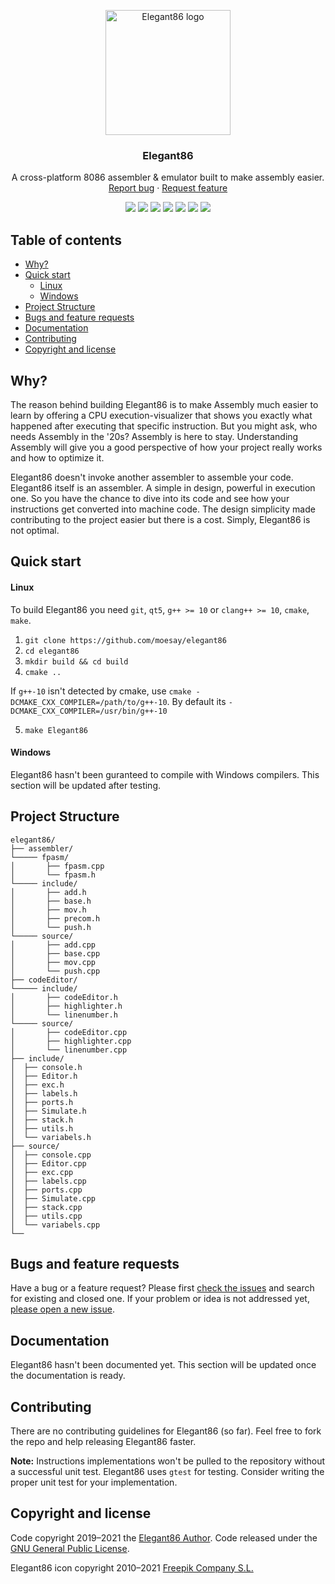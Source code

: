 <p align="center">
  <a href="https://github.com/moesay/elegant86/">
    <img src="https://github.com/moesay/elegant86/blob/master/resources/elegant86.png" alt="Elegant86 logo" width="200" height="200">
  </a>
</p>

<h3 align="center">Elegant86</h3>

<p align="center">
  A cross-platform 8086 assembler & emulator built to make assembly easier.
  <br>
  <a href="https://github.com/moesay/elegant86/issues/new?template=bug_report.md">Report bug</a>
  ·
  <a href="https://github.com/moesay/elegant86/issues/new?template=feature_request.md">Request feature</a>
</p>

<p align="center">
      <a href="https://github.com/moesay/Elegant86/blob/master/LICENSE" alt="License">
        <img src="https://img.shields.io/github/license/moesay/elegant86" /></a>
      <a href="https://github.com/moesay/Elegant86/" alt="Status">
        <img src="https://img.shields.io/badge/Status-WIP-f10" /></a>
        <a href="https://github.com/moesay/Elegant86/actions/workflows/build.yml" alt="Status">
        <img src="https://github.com/moesay/Elegant86/actions/workflows/build.yml/badge.svg" /></a>
      <a href="https://github.com/moesay/Elegant86/" alt="Dev Status">
        <img src="https://img.shields.io/badge/Developing-Active-green" /></a>
      <a href="https://github.com/moesay/Elegant86/" alt="Repo Size">
        <img src="https://img.shields.io/github/repo-size/moesay/elegant86?label=Repository%20size" /></a>
      <a href="https://github.com/moesay/Elegant86/issues/" alt="Issues">
        <img src="https://img.shields.io/github/issues/moesay/elegant86" /></a>
      <a href="https://github.com/moesay/Elegant86/pulls/" alt="PRs">
        <img src="https://img.shields.io/github/issues-pr/moesay/elegant86" /></a>
 </p>

## Table of contents

- [Why?](#why)
- [Quick start](#quick-start)
  - [Linux](#linux)
  - [Windows](#windows)
- [Project Structure](#project-structure)
- [Bugs and feature requests](#bugs-and-feature-requests)
- [Documentation](#documentation)
- [Contributing](#contributing)
- [Copyright and license](#copyright-and-license)


## Why?

The reason behind building Elegant86 is to make Assembly much easier to learn by offering a CPU execution-visualizer that shows you exactly what happened after executing that specific instruction. But you might ask, who needs Assembly in the '20s? Assembly is here to stay. Understanding Assembly will give you a good perspective of how your project really works and how to optimize it.

Elegant86 doesn't invoke another assembler to assemble your code. Elegant86 itself is an assembler. A simple in design, powerful in execution one. So you have the chance to dive into its code and see how your instructions get converted into machine code. The design simplicity made contributing to the project easier but there is a cost. Simply, Elegant86 is not optimal.


## Quick start

#### Linux

To build Elegant86 you need `git`, `qt5`, `g++ >= 10` or `clang++ >= 10`, `cmake`, `make`.
1. `git clone https://github.com/moesay/elegant86`
2. `cd elegant86`
3. `mkdir build && cd build`
4. `cmake ..`

If `g++-10` isn't detected by cmake, use `cmake -DCMAKE_CXX_COMPILER=/path/to/g++-10`. By default its `-DCMAKE_CXX_COMPILER=/usr/bin/g++-10` 

5. `make Elegant86`

#### Windows

Elegant86 hasn't been guranteed to compile with Windows compilers. This section will be updated after testing.


## Project Structure

```text
elegant86/
├── assembler/
└───── fpasm/
│       ├── fpasm.cpp
│       └── fpasm.h
└───── include/
│       ├── add.h
│       ├── base.h
│       ├── mov.h
│       ├── precom.h
│       └── push.h
└───── source/
│       ├── add.cpp
│       ├── base.cpp
│       ├── mov.cpp
│       └── push.cpp
├── codeEditor/
└───── include/
│       ├── codeEditor.h
│       ├── highlighter.h
│       └── linenumber.h
└───── source/
│       ├── codeEditor.cpp
│       ├── highlighter.cpp
│       └── linenumber.cpp
├── include/
│  ├── console.h
│  ├── Editor.h
│  ├── exc.h
│  ├── labels.h
│  ├── ports.h
│  ├── Simulate.h
│  ├── stack.h
│  ├── utils.h
│  └── variabels.h
├── source/
│  ├── console.cpp
│  ├── Editor.cpp
│  ├── exc.cpp
│  ├── labels.cpp
│  ├── ports.cpp
│  ├── Simulate.cpp
│  ├── stack.cpp
│  ├── utils.cpp
│  └── variabels.cpp
└──
```


## Bugs and feature requests

Have a bug or a feature request? Please first [check the issues](https://github.com/moesay/elegant86/issues) and search for existing and closed one. If your problem or idea is not addressed yet, [please open a new issue](https://github.com/moesay/elegant86/issues/new).


## Documentation

Elegant86 hasn't been documented yet. This section will be updated once the documentation is ready.


## Contributing

There are no contributing guidelines for Elegant86 (so far). Feel free to fork the repo and help releasing Elegant86 faster.

**Note:** Instructions implementations won't be pulled to the repository without a successful unit test. Elegant86 uses `gtest` for testing. Consider writing the proper unit test for your implementation.


## Copyright and license

Code copyright 2019–2021 the [Elegant86 Author](https://github.com/moesay). Code released under the [GNU General Public License](https://github.com/moesay/elegant86/blob/master/LICENSE).


Elegant86 icon copyright 2010–2021 [Freepik Company S.L.](https://www.freepik.com/)
